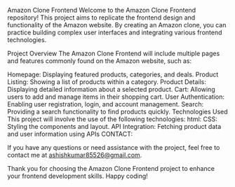 Amazon Clone Frontend
Welcome to the Amazon Clone Frontend repository! This project aims to replicate the frontend design and functionality of the Amazon website. By creating an Amazon clone, you can practice building complex user interfaces and integrating various frontend technologies.

Project Overview
The Amazon Clone Frontend will include multiple pages and features commonly found on the Amazon website, such as:

Homepage: Displaying featured products, categories, and deals.
Product Listing: Showing a list of products within a category.
Product Details: Displaying detailed information about a selected product.
Cart: Allowing users to add and manage items in their shopping cart.
User Authentication: Enabling user registration, login, and account management.
Search: Providing a search functionality to find products quickly.
Technologies Used
This project will involve the use of the following technologies:
html:
CSS: Styling the components and layout.
API Integration: Fetching product data and user information using APIs
CONTACT:

If you have any questions or need assistance with the project, feel free to contact me at ashishkumar85526@gmail.com.

Thank you for choosing the Amazon Clone Frontend project to enhance your frontend development skills. Happy coding!
